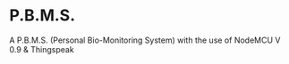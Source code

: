 # P.B.M.S.
A P.B.M.S. (Personal Bio-Monitoring System) with the use of NodeMCU V 0.9 &amp; Thingspeak
